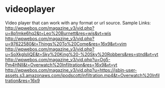 # videoplayer
Video player that can work with any format or url source.
Sample Links:  
http://wpwebos.com/magazine_v3/vid.php?u=8p1mke6hq2&t=Leo%20Burnett&res=wis&vt=wis  
http://wpwebos.com/magazine_v3/vid.php?u=97622580&t=Things%20To%20Come&res=16x9&vt=vim  
http://wpwebos.com/magazine_v3/vid.php?u=SoXkgIsIiQE&t=Sky%20King%20-%20Sky%20Robbers&res=stnd&vt=yt  
http://wpwebos.com/magazine_v3/vid.php?u=Og5-Pm4HNlI&t=Overwatch%20Infiltration&res=16x9&vt=yt  
http://wpwebos.com/magazine_v3/vid.php?u=https://jsbin-user-assets.s3.amazonaws.com/ipodscott/infiltration.mp4&t=Overwatch%20Infiltration&res=16x9
